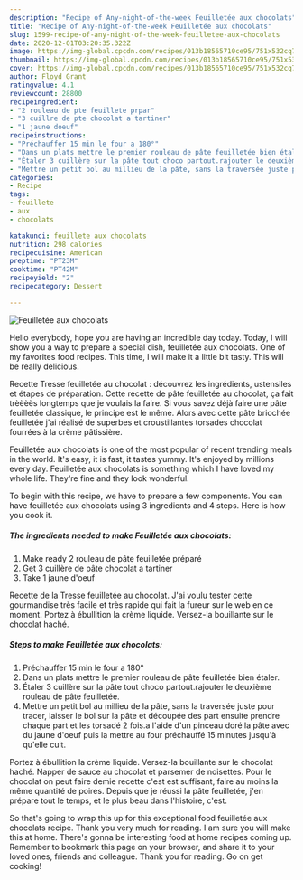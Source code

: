 ```yaml
---
description: "Recipe of Any-night-of-the-week Feuilletée aux chocolats"
title: "Recipe of Any-night-of-the-week Feuilletée aux chocolats"
slug: 1599-recipe-of-any-night-of-the-week-feuilletee-aux-chocolats
date: 2020-12-01T03:20:35.322Z
image: https://img-global.cpcdn.com/recipes/013b18565710ce95/751x532cq70/feuilletee-aux-chocolats-photo-principale-de-la-recette.jpg
thumbnail: https://img-global.cpcdn.com/recipes/013b18565710ce95/751x532cq70/feuilletee-aux-chocolats-photo-principale-de-la-recette.jpg
cover: https://img-global.cpcdn.com/recipes/013b18565710ce95/751x532cq70/feuilletee-aux-chocolats-photo-principale-de-la-recette.jpg
author: Floyd Grant
ratingvalue: 4.1
reviewcount: 28800
recipeingredient:
- "2 rouleau de pte feuillete prpar"
- "3 cuillre de pte chocolat a tartiner"
- "1 jaune doeuf"
recipeinstructions:
- "Préchauffer 15 min le four a 180°"
- "Dans un plats mettre le premier rouleau de pâte feuilletée bien étaler."
- "Étaler 3 cuillère sur la pâte tout choco partout.rajouter le deuxième rouleau de pâte feuilletée."
- "Mettre un petit bol au millieu de la pâte, sans la traversée juste pour tracer, laisser le bol sur la pâte et découpée des part ensuite prendre chaque part et les torsadé 2 fois.a l&#39;aide d&#39;un pinceau doré la pâte avec du jaune d&#39;oeuf puis la mettre au four préchauffé 15 minutes jusqu&#39;à qu&#39;elle cuit."
categories:
- Recipe
tags:
- feuillete
- aux
- chocolats

katakunci: feuillete aux chocolats 
nutrition: 298 calories
recipecuisine: American
preptime: "PT23M"
cooktime: "PT42M"
recipeyield: "2"
recipecategory: Dessert

---
```



![Feuilletée aux chocolats](https://img-global.cpcdn.com/recipes/013b18565710ce95/751x532cq70/feuilletee-aux-chocolats-photo-principale-de-la-recette.jpg)

Hello everybody, hope you are having an incredible day today. Today, I will show you a way to prepare a special dish, feuilletée aux chocolats. One of my favorites food recipes. This time, I will make it a little bit tasty. This will be really delicious.

Recette Tresse feuilletée au chocolat : découvrez les ingrédients, ustensiles et étapes de préparation. Cette recette de pâte feuilletée au chocolat, ça fait trèèèès longtemps que je voulais la faire. Si vous savez déjà faire une pâte feuilletée classique, le principe est le même. Alors avec cette pâte briochée feuilletée j&#39;ai réalisé de superbes et croustillantes torsades chocolat fourrées à la crème pâtissière.

Feuilletée aux chocolats is one of the most popular of recent trending meals in the world. It's easy, it is fast, it tastes yummy. It's enjoyed by millions every day. Feuilletée aux chocolats is something which I have loved my whole life. They're fine and they look wonderful.


To begin with this recipe, we have to prepare a few components. You can have feuilletée aux chocolats using 3 ingredients and 4 steps. Here is how you cook it.

<!--inarticleads1-->

##### The ingredients needed to make Feuilletée aux chocolats:

1. Make ready 2 rouleau de pâte feuilletée préparé
1. Get 3 cuillère de pâte chocolat a tartiner
1. Take 1 jaune d&#39;oeuf


Recette de la Tresse feuilletée au chocolat. J&#39;ai voulu tester cette gourmandise très facile et très rapide qui fait la fureur sur le web en ce moment. Portez à ébullition la crème liquide. Versez-la bouillante sur le chocolat haché. 

<!--inarticleads2-->

##### Steps to make Feuilletée aux chocolats:

1. Préchauffer 15 min le four a 180°
1. Dans un plats mettre le premier rouleau de pâte feuilletée bien étaler.
1. Étaler 3 cuillère sur la pâte tout choco partout.rajouter le deuxième rouleau de pâte feuilletée.
1. Mettre un petit bol au millieu de la pâte, sans la traversée juste pour tracer, laisser le bol sur la pâte et découpée des part ensuite prendre chaque part et les torsadé 2 fois.a l&#39;aide d&#39;un pinceau doré la pâte avec du jaune d&#39;oeuf puis la mettre au four préchauffé 15 minutes jusqu&#39;à qu&#39;elle cuit.


Portez à ébullition la crème liquide. Versez-la bouillante sur le chocolat haché. Napper de sauce au chocolat et parsemer de noisettes. Pour le chocolat on peut faire demie recette c&#39;est est suffisant, faire au moins la même quantité de poires. Depuis que je réussi la pâte feuilletée, j&#39;en prépare tout le temps, et le plus beau dans l&#39;histoire, c&#39;est. 

So that's going to wrap this up for this exceptional food feuilletée aux chocolats recipe. Thank you very much for reading. I am sure you will make this at home. There's gonna be interesting food at home recipes coming up. Remember to bookmark this page on your browser, and share it to your loved ones, friends and colleague. Thank you for reading. Go on get cooking!
